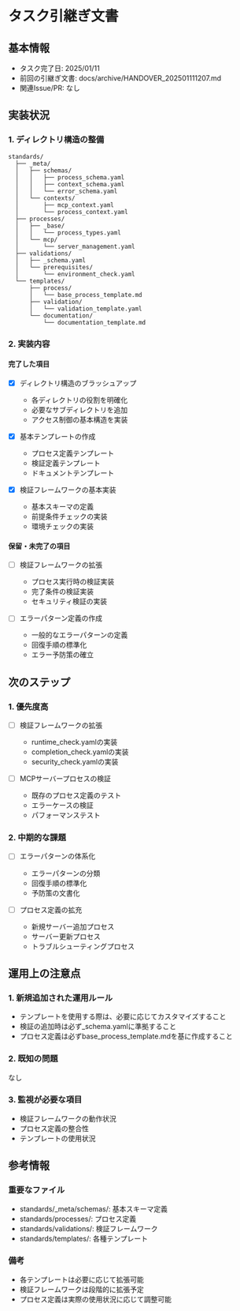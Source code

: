 # タスク引継ぎ文書

## 基本情報

- タスク完了日: 2025/01/11
- 前回の引継ぎ文書: docs/archive/HANDOVER_202501111207.md
- 関連Issue/PR: なし

## 実装状況

### 1. ディレクトリ構造の整備

```
standards/
  ├── _meta/
  │   ├── schemas/
  │   │   ├── process_schema.yaml
  │   │   ├── context_schema.yaml
  │   │   └── error_schema.yaml
  │   └── contexts/
  │       ├── mcp_context.yaml
  │       └── process_context.yaml
  ├── processes/
  │   ├── _base/
  │   │   └── process_types.yaml
  │   └── mcp/
  │       └── server_management.yaml
  ├── validations/
  │   ├── _schema.yaml
  │   └── prerequisites/
  │       └── environment_check.yaml
  └── templates/
      ├── process/
      │   └── base_process_template.md
      ├── validation/
      │   └── validation_template.yaml
      └── documentation/
          └── documentation_template.md
```

### 2. 実装内容

#### 完了した項目

- [x] ディレクトリ構造のブラッシュアップ
  - 各ディレクトリの役割を明確化
  - 必要なサブディレクトリを追加
  - アクセス制御の基本構造を実装

- [x] 基本テンプレートの作成
  - プロセス定義テンプレート
  - 検証定義テンプレート
  - ドキュメントテンプレート

- [x] 検証フレームワークの基本実装
  - 基本スキーマの定義
  - 前提条件チェックの実装
  - 環境チェックの実装

#### 保留・未完了の項目

- [ ] 検証フレームワークの拡張
  - プロセス実行時の検証実装
  - 完了条件の検証実装
  - セキュリティ検証の実装

- [ ] エラーパターン定義の作成
  - 一般的なエラーパターンの定義
  - 回復手順の標準化
  - エラー予防策の確立

## 次のステップ

### 1. 優先度高

- [ ] 検証フレームワークの拡張
  - runtime_check.yamlの実装
  - completion_check.yamlの実装
  - security_check.yamlの実装

- [ ] MCPサーバープロセスの検証
  - 既存のプロセス定義のテスト
  - エラーケースの検証
  - パフォーマンステスト

### 2. 中期的な課題

- [ ] エラーパターンの体系化
  - エラーパターンの分類
  - 回復手順の標準化
  - 予防策の文書化

- [ ] プロセス定義の拡充
  - 新規サーバー追加プロセス
  - サーバー更新プロセス
  - トラブルシューティングプロセス

## 運用上の注意点

### 1. 新規追加された運用ルール

- テンプレートを使用する際は、必要に応じてカスタマイズすること
- 検証の追加時は必ず_schema.yamlに準拠すること
- プロセス定義は必ずbase_process_template.mdを基に作成すること

### 2. 既知の問題

なし

### 3. 監視が必要な項目

- 検証フレームワークの動作状況
- プロセス定義の整合性
- テンプレートの使用状況

## 参考情報

### 重要なファイル

- standards/_meta/schemas/: 基本スキーマ定義
- standards/processes/: プロセス定義
- standards/validations/: 検証フレームワーク
- standards/templates/: 各種テンプレート

### 備考

- 各テンプレートは必要に応じて拡張可能
- 検証フレームワークは段階的に拡張予定
- プロセス定義は実際の使用状況に応じて調整可能